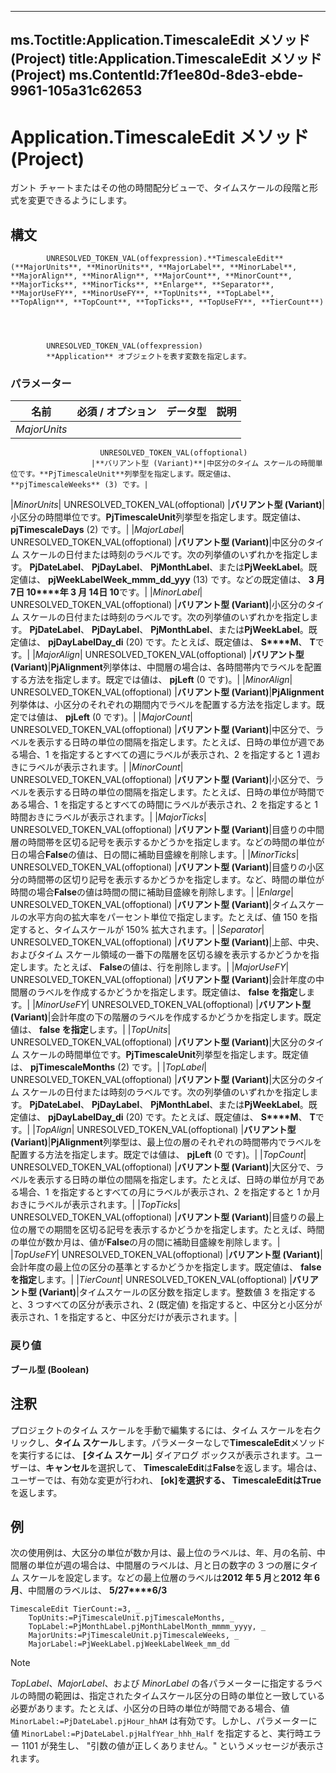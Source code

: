 

---
ms.Toctitle:Application.TimescaleEdit メソッド (Project)
title:Application.TimescaleEdit メソッド (Project)
ms.ContentId:7f1ee80d-8de3-ebde-9961-105a31c62653
---
# Application.TimescaleEdit メソッド (Project)




ガント チャートまたはその他の時間配分ビューで、タイムスケールの段階と形式を変更できるようにします。

## 構文

            UNRESOLVED_TOKEN_VAL(offexpression).**TimescaleEdit**(**MajorUnits**, **MinorUnits**, **MajorLabel**, **MinorLabel**, **MajorAlign**, **MinorAlign**, **MajorCount**, **MinorCount**, **MajorTicks**, **MinorTicks**, **Enlarge**, **Separator**, **MajorUseFY**, **MinorUseFY**, **TopUnits**, **TopLabel**, **TopAlign**, **TopCount**, **TopTicks**, **TopUseFY**, **TierCount**)




            UNRESOLVED_TOKEN_VAL(offexpression)
            **Application** オブジェクトを表す変数を指定します。

### パラメーター

|**名前**|**必須 / オプション**|**データ型**|**説明**|
|---|---|---|---|
|*MajorUnits*|
                        UNRESOLVED_TOKEN_VAL(offoptional)
                      |**バリアント型 (Variant)**|中区分のタイム スケールの時間単位です。**PjTimescaleUnit**列挙型を指定します。既定値は、 **pjTimescaleWeeks** (3) です。|
|*MinorUnits*|
                        UNRESOLVED_TOKEN_VAL(offoptional)
                      |**バリアント型 (Variant)**|小区分の時間単位です。**PjTimescaleUnit**列挙型を指定します。既定値は、 **pjTimescaleDays** (2) です。|
|*MajorLabel*|
                        UNRESOLVED_TOKEN_VAL(offoptional)
                      |**バリアント型 (Variant)**|中区分のタイム スケールの日付または時刻のラベルです。次の列挙値のいずれかを指定します。 **PjDateLabel**、 **PjDayLabel**、 **PjMonthLabel**、または**PjWeekLabel**。既定値は、 **pjWeekLabelWeek_mmm_dd_yyy** (13) です。などの既定値は、 **3 月 7日 10****年 3 月 14日 10**です。|
|*MinorLabel*|
                        UNRESOLVED_TOKEN_VAL(offoptional)
                      |**バリアント型 (Variant)**|小区分のタイム スケールの日付または時刻のラベルです。次の列挙値のいずれかを指定します。 **PjDateLabel**、 **PjDayLabel**、 **PjMonthLabel**、または**PjWeekLabel**。既定値は、 **pjDayLabelDay_di** (20) です。たとえば、既定値は、 **S****M**、 **T**です。|
|*MajorAlign*|
                        UNRESOLVED_TOKEN_VAL(offoptional)
                      |**バリアント型 (Variant)**|**PjAlignment**列挙体は、中間層の場合は、各時間帯内でラベルを配置する方法を指定します。既定では値は、 **pjLeft** (0 です)。|
|*MinorAlign*|
                        UNRESOLVED_TOKEN_VAL(offoptional)
                      |**バリアント型 (Variant)**|**PjAlignment**列挙体は、小区分のそれぞれの期間内でラベルを配置する方法を指定します。既定では値は、 **pjLeft** (0 です)。|
|*MajorCount*|
                        UNRESOLVED_TOKEN_VAL(offoptional)
                      |**バリアント型 (Variant)**|中区分で、ラベルを表示する日時の単位の間隔を指定します。たとえば、日時の単位が週である場合、1 を指定するとすべての週にラベルが表示され、2 を指定すると 1 週おきにラベルが表示されます。|
|*MinorCount*|
                        UNRESOLVED_TOKEN_VAL(offoptional)
                      |**バリアント型 (Variant)**|小区分で、ラベルを表示する日時の単位の間隔を指定します。たとえば、日時の単位が時間である場合、1 を指定するとすべての時間にラベルが表示され、2 を指定すると 1 時間おきにラベルが表示されます。|
|*MajorTicks*|
                        UNRESOLVED_TOKEN_VAL(offoptional)
                      |**バリアント型 (Variant)**|目盛りの中間層の時間帯を区切る記号を表示するかどうかを指定します。などの時間の単位が日の場合**False**の値は、日の間に補助目盛線を削除します。|
|*MinorTicks*|
                        UNRESOLVED_TOKEN_VAL(offoptional)
                      |**バリアント型 (Variant)**|目盛りの小区分の時間帯の区切り記号を表示するかどうかを指定します。など、時間の単位が時間の場合**False**の値は時間の間に補助目盛線を削除します。|
|*Enlarge*|
                        UNRESOLVED_TOKEN_VAL(offoptional)
                      |**バリアント型 (Variant)**|タイムスケールの水平方向の拡大率をパーセント単位で指定します。たとえば、値 150 を指定すると、タイムスケールが 150% 拡大されます。|
|*Separator*|
                        UNRESOLVED_TOKEN_VAL(offoptional)
                      |**バリアント型 (Variant)**|上部、中央、およびタイム スケール領域の一番下の階層を区切る線を表示するかどうかを指定します。たとえば、 **False**の値は、行を削除します。|
|*MajorUseFY*|
                        UNRESOLVED_TOKEN_VAL(offoptional)
                      |**バリアント型 (Variant)**|会計年度の中間層のラベルを作成するかどうかを指定します。既定値は、 **false を指定**します。|
|*MinorUseFY*|
                        UNRESOLVED_TOKEN_VAL(offoptional)
                      |**バリアント型 (Variant)**|会計年度の下の階層のラベルを作成するかどうかを指定します。既定値は、 **false を指定**します。|
|*TopUnits*|
                        UNRESOLVED_TOKEN_VAL(offoptional)
                      |**バリアント型 (Variant)**|大区分のタイム スケールの時間単位です。**PjTimescaleUnit**列挙型を指定します。既定値は、 **pjTimescaleMonths** (2) です。|
|*TopLabel*|
                        UNRESOLVED_TOKEN_VAL(offoptional)
                      |**バリアント型 (Variant)**|大区分のタイム スケールの日付または時刻のラベルです。次の列挙値のいずれかを指定します。 **PjDateLabel**、 **PjDayLabel**、 **PjMonthLabel**、または**PjWeekLabel**。既定値は、 **pjDayLabelDay_di** (20) です。たとえば、既定値は、 **S****M**、 **T**です。|
|*TopAlign*|
                        UNRESOLVED_TOKEN_VAL(offoptional)
                      |**バリアント型 (Variant)**|**PjAlignment**列挙型は、最上位の層のそれぞれの時間帯内でラベルを配置する方法を指定します。既定では値は、 **pjLeft** (0 です)。|
|*TopCount*|
                        UNRESOLVED_TOKEN_VAL(offoptional)
                      |**バリアント型 (Variant)**|大区分で、ラベルを表示する日時の単位の間隔を指定します。たとえば、日時の単位が月である場合、1 を指定するとすべての月にラベルが表示され、2 を指定すると 1 か月おきにラベルが表示されます。|
|*TopTicks*|
                        UNRESOLVED_TOKEN_VAL(offoptional)
                      |**バリアント型 (Variant)**|目盛りの最上位の層での期間を区切る記号を表示するかどうかを指定します。たとえば、時間の単位が数か月は、値が**False**の月の間に補助目盛線を削除します。|
|*TopUseFY*|
                        UNRESOLVED_TOKEN_VAL(offoptional)
                      |**バリアント型 (Variant)**|会計年度の最上位の区分の基準とするかどうかを指定します。既定値は、 **false を指定**します。|
|*TierCount*|
                        UNRESOLVED_TOKEN_VAL(offoptional)
                      |**バリアント型 (Variant)**|タイムスケールの区分数を指定します。整数値 3 を指定すると、3 つすべての区分が表示され、2 (既定値) を指定すると、中区分と小区分が表示され、1 を指定すると、中区分だけが表示されます。|



### 戻り値
**ブール型 (Boolean)**





## 注釈
プロジェクトのタイム スケールを手動で編集するには、タイム スケールを右クリックし、**タイム スケール**します。パラメーターなしで**TimescaleEdit**メソッドを実行するには、 **[タイム スケール**] ダイアログ ボックスが表示されます。ユーザーは、**キャンセル**を選択して、 **TimescaleEdit**は**False**を返します。場合は、ユーザーでは、有効な変更が行われ、 **[ok]**を選択する、 **TimescaleEdit**は**True**を返します。



## 例
次の使用例は、大区分の単位が数か月は、最上位のラベルは、年、月の名前、中間層の単位が週の場合は、中間層のラベルは、月と日の数字の 3 つの層にタイム スケールを設定します。などの最上位層のラベルは**2012 年 5 月**と**2012 年 6 月**、中間層のラベルは、 **5/27****6/3**

```vba
TimescaleEdit TierCount:=3, _ 
    TopUnits:=PjTimescaleUnit.pjTimescaleMonths, _ 
    TopLabel:=PjMonthLabel.pjMonthLabelMonth_mmmm_yyyy, _ 
    MajorUnits:=PjTimescaleUnit.pjTimescaleWeeks, _ 
    MajorLabel:=PjWeekLabel.pjWeekLabelWeek_mm_dd
```




>[!NOTE]
>*TopLabel*、*MajorLabel*、および *MinorLabel* の各パラメーターに指定するラベルの時間の範囲は、指定されたタイムスケール区分の日時の単位と一致している必要があります。たとえば、小区分の日時の単位が時間である場合、値 `MinorLabel:=PjDateLabel.pjHour_hhAM` は有効です。しかし、パラメーターに値 `MinorLabel:=PjDateLabel.pjHalfYear_hhh_Half` を指定すると、実行時エラー 1101 が発生し、 "引数の値が正しくありません。" というメッセージが表示されます。






